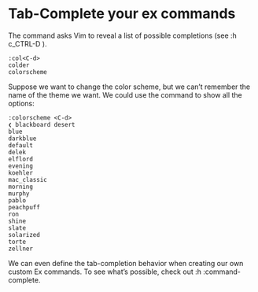 # Tab-Complete your ex commands 

The <C-d> command asks Vim to reveal a list of possible completions (see
:h c_CTRL-D ).

```
:col<C-d>
colder
colorscheme
```

Suppose we want to change the color scheme, but we can’t remember the
name of the theme we want. We could use the <C-d> command to show all
the options:

```
:colorscheme <C-d>
❮ blackboard desert
blue
darkblue
default
delek
elflord
evening
koehler
mac_classic
morning
murphy
pablo
peachpuff
ron
shine
slate
solarized
torte
zellner
```

We can even define the tab-completion behavior when creating our own custom
Ex commands. To see what’s possible, check out :h
:command-complete.
